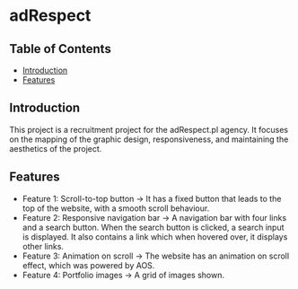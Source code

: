 # adRespect

## Table of Contents

- [Introduction](#introduction)
- [Features](#features)

## Introduction

This project is a recruitment project for the adRespect.pl agency. It focuses on the mapping of the graphic design, responsiveness, and maintaining the aesthetics of the project.

## Features

- Feature 1: Scroll-to-top button
  -> It has a fixed button that leads to the top of the website, with a smooth scroll behaviour.
- Feature 2: Responsive navigation bar
   -> A navigation bar with four links and a search button. When the search button is clicked, a search input is displayed. It also contains a link which when hovered over, it displays other links.
- Feature 3: Animation on scroll
  -> The website has an animation on scroll effect, which was powered by AOS.
- Feature 4: Portfolio images
  -> A grid of images shown.

